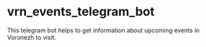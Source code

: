 ﻿# vrn_events_telegram_bot
This telegram bot helps to get information about upcoming events in Voronezh to visit.
